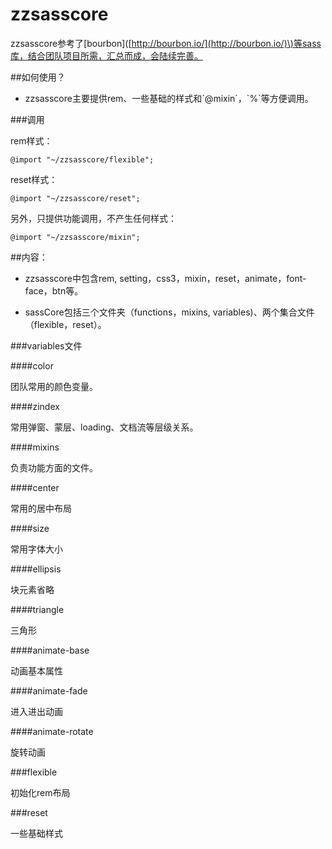 # zzsasscore

zzsasscore参考了\[bourbon\]\([http://bourbon.io/](http://bourbon.io/)\)等sass库，结合团队项目所需，汇总而成，会陆续完善。

\#\#如何使用？

* zzsasscore主要提供rem、一些基础的样式和\`@mixin\`，\`%\`等方便调用。

\#\#\#调用

rem样式：

```
@import "~/zzsasscore/flexible";
```

reset样式：

```
@import "~/zzsasscore/reset";
```

另外，只提供功能调用，不产生任何样式：

```
@import "~/zzsasscore/mixin";
```

\#\#内容：

* zzsasscore中包含rem, setting，css3，mixin，reset，animate，font-face，btn等。

* sassCore包括三个文件夹（functions，mixins, variables\)、两个集合文件（flexible，reset）。

\#\#\#variables文件

\#\#\#\#color

团队常用的颜色变量。

\#\#\#\#zindex

常用弹窗、蒙层、loading、文档流等层级关系。

\#\#\#\#mixins

负责功能方面的文件。

\#\#\#\#center

常用的居中布局

\#\#\#\#size

常用字体大小

\#\#\#\#ellipsis

块元素省略

\#\#\#\#triangle

三角形

\#\#\#\#animate-base

动画基本属性

\#\#\#\#animate-fade

进入进出动画

\#\#\#\#animate-rotate

旋转动画

\#\#\#flexible

初始化rem布局

\#\#\#reset

一些基础样式



